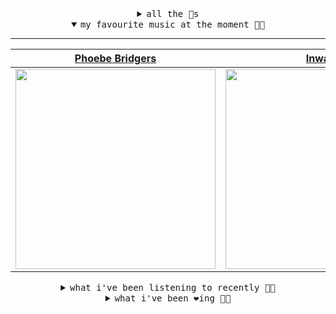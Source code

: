<details>

<summary align="center"><samp>all the 🥚s</samp></summary>
<hr />

<a href="https://github.com/bitttttten"><img src="https://avatars2.githubusercontent.com/u/19930241?s=90&u=2aef7cbf4a59d361894145c97676391ec46fea4d&v=4" width="30" height="30" /><a href="https://github.com/pvinis"><img src="https://avatars0.githubusercontent.com/u/100233?s=90&v=4" width="30" height="30" />

<samp><a href="https://github.com/bitttttten/bitttttten/issues/1">become an 🥚</a></samp>

</details>

<details open>

<summary align="center"><samp>my favourite music at the moment 🎵🎶</samp></summary>
<hr />

<!-- toc -->

| [Phoebe Bridgers](https://open.spotify.com/artist/1r1uxoy19fzMxunt3ONAkG)                                                                                        | [Inwards](https://open.spotify.com/artist/542nHHjo4wRmP3AbeJWkse)                                                                                                | [Four Tet](https://open.spotify.com/artist/7Eu1txygG6nJttLHbZdQOh)                                                                                               | [Adrianne Lenker](https://open.spotify.com/artist/4aKWmkWAKviFlyvHYPTNQY)                                                                                        |
| ---------------------------------------------------------------------------------------------------------------------------------------------------------------- | ---------------------------------------------------------------------------------------------------------------------------------------------------------------- | ---------------------------------------------------------------------------------------------------------------------------------------------------------------- | ---------------------------------------------------------------------------------------------------------------------------------------------------------------- |
| [<img src="https://i.scdn.co/image/1c90d650ee787a51e18e475584b595c9234eac48" width="320" height="auto">](https://open.spotify.com/artist/1r1uxoy19fzMxunt3ONAkG) | [<img src="https://i.scdn.co/image/4bbbdea18abc595501acae21422f4776c1cddf95" width="320" height="auto">](https://open.spotify.com/artist/542nHHjo4wRmP3AbeJWkse) | [<img src="https://i.scdn.co/image/f96458025a0640bf1d3c8f764a42ec21d4db1eae" width="320" height="auto">](https://open.spotify.com/artist/7Eu1txygG6nJttLHbZdQOh) | [<img src="https://i.scdn.co/image/8d950c8f76a90c16c7540609018fdc8d7b517693" width="320" height="auto">](https://open.spotify.com/artist/4aKWmkWAKviFlyvHYPTNQY) |

<!-- tocstop -->

</details>

<details>

<summary align="center"><samp>what i've been listening to recently 🎵🎶</samp></summary>
<hr />

<!-- toc -->

| [These Days<br />NEIL FRANCES](https://open.spotify.com/track/47NCCBPuoooXm5nBpeV8my)                                                                           | [Loungin' pt. II<br />Lounge FM](https://open.spotify.com/track/7cXGaJsgmAHI0DJkdNjcKa)                                                                         | [O.T.D.<br />Brad stank](https://open.spotify.com/track/2vsQ5SJ75Wtf4zkSV2hiAt)                                                                                 | [Nostalgia<br />Michael Seyer](https://open.spotify.com/track/7gtj3FWoAiQDPbON9EXNbH)                                                                           |
| --------------------------------------------------------------------------------------------------------------------------------------------------------------- | --------------------------------------------------------------------------------------------------------------------------------------------------------------- | --------------------------------------------------------------------------------------------------------------------------------------------------------------- | --------------------------------------------------------------------------------------------------------------------------------------------------------------- |
| [<img src="https://i.scdn.co/image/f08ae1b54a0b91436eb28d0bfa014d9d783985f5" width="320" height="auto">](https://open.spotify.com/track/47NCCBPuoooXm5nBpeV8my) | [<img src="https://i.scdn.co/image/930ce96030cb3ea7ed3dc7d7212cf6519dbcb5c4" width="320" height="auto">](https://open.spotify.com/track/7cXGaJsgmAHI0DJkdNjcKa) | [<img src="https://i.scdn.co/image/6496ba90190dba0ac2cc71c2691a089b8eefcd4d" width="320" height="auto">](https://open.spotify.com/track/2vsQ5SJ75Wtf4zkSV2hiAt) | [<img src="https://i.scdn.co/image/34513019a150dd5a96c0f3a8aecb3d31f996d307" width="320" height="auto">](https://open.spotify.com/track/7gtj3FWoAiQDPbON9EXNbH) |

<!-- tocstop -->

</details>

<details>

<summary align="center"><samp>what i've been ❤️ing 🎵🎶</samp></summary>
<hr />

<!-- toc -->

| [Pacific<br />Billy Bahama](https://open.spotify.com/album/7DCqG9p9PCBZtru6cxJoZY)                                                                              | [Air Con Eden<br />Jerkcurb](https://open.spotify.com/album/0ZGJ6N2TbWJwUKHTBLxK7H)                                                                             | [Acting<br />Sweet Trip](https://open.spotify.com/album/78lIjVFQSSRqO47Pvw1b9M)                                                                                 | [Mental Shower<br />Gianni Brezzo](https://open.spotify.com/album/0p8POwjLxcBmB82x20FIB0)                                                                       |
| --------------------------------------------------------------------------------------------------------------------------------------------------------------- | --------------------------------------------------------------------------------------------------------------------------------------------------------------- | --------------------------------------------------------------------------------------------------------------------------------------------------------------- | --------------------------------------------------------------------------------------------------------------------------------------------------------------- |
| [<img src="https://i.scdn.co/image/ab67616d0000b2733ca06749dfa9abed42987ccd" width="320" height="auto">](https://open.spotify.com/album/7DCqG9p9PCBZtru6cxJoZY) | [<img src="https://i.scdn.co/image/ab67616d0000b273133265e744cf977263d1fd3b" width="320" height="auto">](https://open.spotify.com/album/0ZGJ6N2TbWJwUKHTBLxK7H) | [<img src="https://i.scdn.co/image/ab67616d0000b273399d18f30888ad38dc053de9" width="320" height="auto">](https://open.spotify.com/album/78lIjVFQSSRqO47Pvw1b9M) | [<img src="https://i.scdn.co/image/ab67616d0000b273e9ad3f56b8d2c2af04aa077c" width="320" height="auto">](https://open.spotify.com/album/0p8POwjLxcBmB82x20FIB0) |

<!-- tocstop -->

</details>
